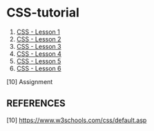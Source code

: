 # CSS-tutorial

1. [CSS - Lesson 1](./lessons/lesson1.md)
2. [CSS - Lesson 2](./lessons/lesson1.md)
3. [CSS - Lesson 3](./lessons/lesson1.md)
4. [CSS - Lesson 4](./lessons/lesson1.md)
5. [CSS - Lesson 5](./lessons/lesson1.md)
6. [CSS - Lesson 6](./lessons/lesson1.md)

[10] Assignment

## REFERENCES

[10] https://www.w3schools.com/css/default.asp
